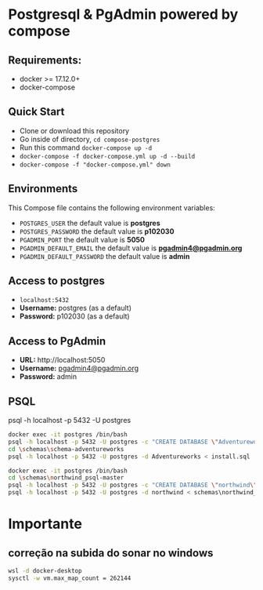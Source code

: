 # Postgresql & PgAdmin powered by compose

## Requirements:

- docker >= 17.12.0+
- docker-compose

## Quick Start

- Clone or download this repository
- Go inside of directory, `cd compose-postgres`
- Run this command `docker-compose up -d`
- `docker-compose -f docker-compose.yml up -d --build`
- `docker-compose -f "docker-compose.yml" down`

## Environments

This Compose file contains the following environment variables:

- `POSTGRES_USER` the default value is **postgres**
- `POSTGRES_PASSWORD` the default value is **p102030**
- `PGADMIN_PORT` the default value is **5050**
- `PGADMIN_DEFAULT_EMAIL` the default value is **pgadmin4@pgadmin.org**
- `PGADMIN_DEFAULT_PASSWORD` the default value is **admin**

## Access to postgres

- `localhost:5432`
- **Username:** postgres (as a default)
- **Password:** p102030 (as a default)

## Access to PgAdmin

- **URL:** http://localhost:5050
- **Username:** pgadmin4@pgadmin.org
- **Password:** admin

## PSQL

psql -h localhost -p 5432 -U postgres

```bash
docker exec -it postgres /bin/bash
psql -h localhost -p 5432 -U postgres -c "CREATE DATABASE \"Adventureworks\";"
cd \schemas\schema-adventureworks
psql -h localhost -p 5432 -U postgres -d Adventureworks < install.sql
```

```bash
docker exec -it postgres /bin/bash
cd \schemas\northwind_psql-master
psql -h localhost -p 5432 -U postgres -c "CREATE DATABASE \"northwind\";"
psql -h localhost -p 5432 -U postgres -d northwind < schemas\northwind_psql-master\northwind.sql
```

# Importante

## correção na subida do sonar no windows

```bash
wsl -d docker-desktop
sysctl -w vm.max_map_count = 262144
```

